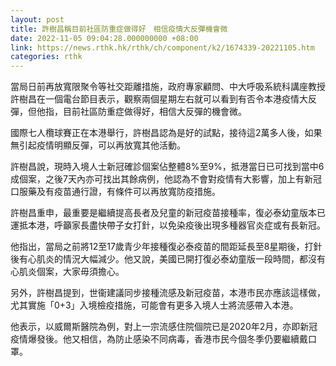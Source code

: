 ```yaml
---
layout: post
title: 許樹昌稱目前社區防重症做得好　相信疫情大反彈機會微
date: 2022-11-05 09:04:28.000000000 +08:00
link: https://news.rthk.hk/rthk/ch/component/k2/1674339-20221105.htm
categories: rthk
---
```


當局日前再放寬限聚令等社交距離措施，政府專家顧問、中大呼吸系統科講座教授許樹昌在一個電台節目表示，觀察兩個星期左右就可以看到有否令本港疫情大反彈，但他指，目前社區防重症做得好，相信大反彈的機會微。

國際七人欖球賽正在本港舉行，許樹昌認為是好的試點，接待這2萬多人後，如果無引起疫情明顯反彈，可以再放寬其他活動。

許樹昌說，現時入境人士新冠確診個案佔整體8%至9%，抵港當日已可找到當中6成個案，之後7天內亦可找出其餘病例，他認為不會對疫情有大影響，加上有新冠口服藥及有疫苗通行證，有條件可以再放寬防疫措施。

許樹昌重申，最重要是繼續提高長者及兒童的新冠疫苗接種率，復必泰幼童版本已運抵本港，呼籲家長盡快帶子女打針，以免染疫後出現多種器官炎症或有長新冠。

他指出，當局之前將12至17歲青少年接種復必泰疫苗的間距延長至8星期後，打針後有心肌炎的情況大幅減少。他又說，美國已開打復必泰幼童版一段時間，都沒有心肌炎個案，大家毋須擔心。

另外，許樹昌提到，世衞建議同步接種流感及新冠疫苗，本港市民亦應該這樣做，尤其實施「0+3」入境檢疫措施，可能會有更多入境人士將流感帶入本港。

他表示，以威爾斯醫院為例，對上一宗流感住院個院已是2020年2月，亦即新冠疫情爆發後。他又相信，為防止感染不同病毒，香港市民今個冬季仍要繼續戴口罩。
